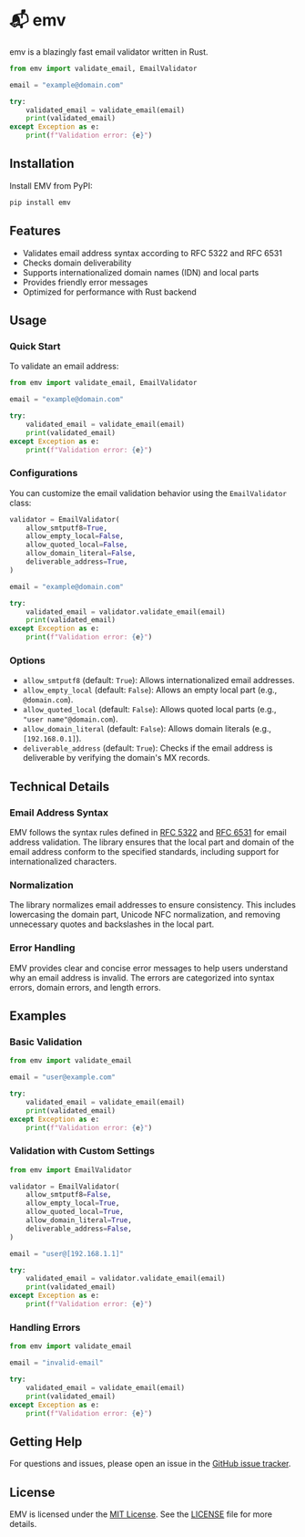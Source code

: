 # 📬 emv

emv is a blazingly fast email validator written in Rust. 

```python
from emv import validate_email, EmailValidator

email = "example@domain.com"

try:
    validated_email = validate_email(email)
    print(validated_email)
except Exception as e:
    print(f"Validation error: {e}")
```

## Installation

Install EMV from PyPI:

```sh
pip install emv
```

## Features

- Validates email address syntax according to RFC 5322 and RFC 6531
- Checks domain deliverability
- Supports internationalized domain names (IDN) and local parts
- Provides friendly error messages
- Optimized for performance with Rust backend

## Usage

### Quick Start

To validate an email address:

```python
from emv import validate_email, EmailValidator

email = "example@domain.com"

try:
    validated_email = validate_email(email)
    print(validated_email)
except Exception as e:
    print(f"Validation error: {e}")
```

### Configurations

You can customize the email validation behavior using the `EmailValidator` class:

```python
validator = EmailValidator(
    allow_smtputf8=True,
    allow_empty_local=False,
    allow_quoted_local=False,
    allow_domain_literal=False,
    deliverable_address=True,
)

email = "example@domain.com"

try:
    validated_email = validator.validate_email(email)
    print(validated_email)
except Exception as e:
    print(f"Validation error: {e}")
```

### Options

- `allow_smtputf8` (default: `True`): Allows internationalized email addresses.
- `allow_empty_local` (default: `False`): Allows an empty local part (e.g., `@domain.com`).
- `allow_quoted_local` (default: `False`): Allows quoted local parts (e.g., `"user name"@domain.com`).
- `allow_domain_literal` (default: `False`): Allows domain literals (e.g., `[192.168.0.1]`).
- `deliverable_address` (default: `True`): Checks if the email address is deliverable by verifying the domain's MX records.

## Technical Details

### Email Address Syntax

EMV follows the syntax rules defined in [RFC 5322](https://www.rfc-editor.org/rfc/rfc5322.html) and [RFC 6531](https://www.rfc-editor.org/rfc/rfc6531.html) for email address validation. The library ensures that the local part and domain of the email address conform to the specified standards, including support for internationalized characters.

### Normalization

The library normalizes email addresses to ensure consistency. This includes lowercasing the domain part, Unicode NFC normalization, and removing unnecessary quotes and backslashes in the local part.

### Error Handling

EMV provides clear and concise error messages to help users understand why an email address is invalid. The errors are categorized into syntax errors, domain errors, and length errors.

## Examples

### Basic Validation

```python
from emv import validate_email

email = "user@example.com"

try:
    validated_email = validate_email(email)
    print(validated_email)
except Exception as e:
    print(f"Validation error: {e}")
```

### Validation with Custom Settings

```python
from emv import EmailValidator

validator = EmailValidator(
    allow_smtputf8=False,
    allow_empty_local=True,
    allow_quoted_local=True,
    allow_domain_literal=True,
    deliverable_address=False,
)

email = "user@[192.168.1.1]"

try:
    validated_email = validator.validate_email(email)
    print(validated_email)
except Exception as e:
    print(f"Validation error: {e}")
```

### Handling Errors

```python
from emv import validate_email

email = "invalid-email"

try:
    validated_email = validate_email(email)
    print(validated_email)
except Exception as e:
    print(f"Validation error: {e}")
```

## Getting Help

For questions and issues, please open an issue in the [GitHub issue tracker](https://github.com/your-repo/emv/issues).

## License

EMV is licensed under the [MIT License](https://opensource.org/licenses/MIT). See the [LICENSE](LICENSE) file for more details.
